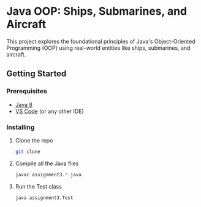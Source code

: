 # Java OOP: Ships, Submarines, and Aircraft

This project explores the foundational principles of Java's Object-Oriented Programming (OOP) using real-world entities like ships, submarines, and aircraft.

## Getting Started

### Prerequisites

- [Java 8](https://www.oracle.com/technetwork/java/javase/downloads/jdk8-downloads-2133151.html)
- [VS Code](https://code.visualstudio.com/download) (or any other IDE)

### Installing

1. Clone the repo

    ```sh
    git clone
    ```

2. Compile all the Java files

    ```sh
    javac assignment3.*.java
    ```

3. Run the Test class

    ```sh
    java assignment3.Test
    ```
